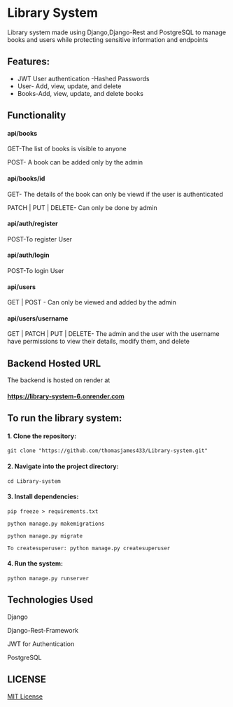 # Library System
Library system made using Django,Django-Rest and PostgreSQL to manage books and users while protecting sensitive information and endpoints

## Features:
- JWT User authentication
-Hashed Passwords
- User- Add, view, update, and delete
- Books-Add, view, update, and delete books

## Functionality

#### api/books
 GET-The list of books is visible to anyone

 POST- A book can be added only by the admin

#### api/books/id
  GET- The details of the book can only be viewd if the user is authenticated
 
  PATCH | PUT | DELETE- Can only be done by admin

#### api/auth/register
  POST-To register User

#### api/auth/login
  POST-To login User

#### api/users
  GET | POST - Can only be viewed and added by the admin

#### api/users/username 
GET | PATCH | PUT | DELETE- The admin and the user with the username have permissions to view their details, modify them, and delete

## Backend Hosted URL
The backend is hosted on render at 
#### https://library-system-6.onrender.com


## To run the library system:

#### 1. Clone the repository:
   `git clone "https://github.com/thomasjames433/Library-system.git"`
#### 2. Navigate into the project directory:
   `cd Library-system`
#### 3. Install dependencies:
   `pip freeze > requirements.txt`
   
   `python manage.py makemigrations`
   
   `python manage.py migrate`
   
   `To createsuperuser: python manage.py createsuperuser`
#### 4. Run the system:
   `python manage.py runserver`

## Technologies Used
Django

Django-Rest-Framework

JWT for Authentication

PostgreSQL

## LICENSE
[MIT License](LICENSE)

